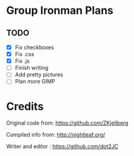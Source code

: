 # Group Ironman Plans
## TODO
- [x] Fix checkboxes
- [x] Fix .css
- [x] Fix .js
- [ ] Finish writing
- [ ] Add pretty pictures
- [ ] Plan more GIMP

# Credits
Original code from: https://github.com/ZKjellberg

Compiled info from: http://nightleaf.org/

Writer and editor : https://github.com/dot2JC